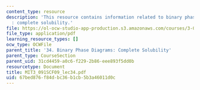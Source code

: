 ```yaml
---
content_type: resource
description: 'This resource contains information related to binary phase diagrams
  : complete solubility.'
file: https://ol-ocw-studio-app-production.s3.amazonaws.com/courses/3-091sc-introduction-to-solid-state-chemistry-fall-2010/67bed876f84dbc36b1cb5b3a46011d0c_MIT3_091SCF09_lec34.pdf
file_type: application/pdf
learning_resource_types: []
ocw_type: OCWFile
parent_title: '34. Binary Phase Diagrams: Complete Solubility'
parent_type: CourseSection
parent_uid: 31cd4459-a0c6-f229-2b86-eee893f5dd0b
resourcetype: Document
title: MIT3_091SCF09_lec34.pdf
uid: 67bed876-f84d-bc36-b1cb-5b3a46011d0c
---
```

